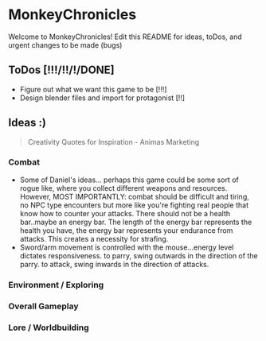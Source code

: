 # MonkeyChronicles 
Welcome to MonkeyChronicles! Edit this README for ideas, toDos, and urgent changes to be made (bugs) 

## ToDos [!!!/!!/!/DONE] 
- Figure out what we want this game to be [!!!] 
- Design blender files and import for protagonist [!!] 

## Ideas :) 
> Creativity Quotes for Inspiration - Animas Marketing

### Combat 
- Some of Daniel's ideas... perhaps this game could be some sort of rogue like, where you collect different weapons and resources. However, MOST IMPORTANTLY: combat should be difficult and tiring, no NPC type encounters but more like you're fighting real people that know how to counter your attacks. There should not be a health bar..maybe an energy bar. The length of the energy bar represents the health you have, the energy bar represents your endurance from attacks. This creates a necessity for strafing.
- Sword/arm movement is controlled with the mouse...energy level dictates responsiveness. to parry, swing outwards in the direction of the parry. to attack, swing inwards in the direction of attacks.

### Environment / Exploring 

### Overall Gameplay 

### Lore / Worldbuilding 
